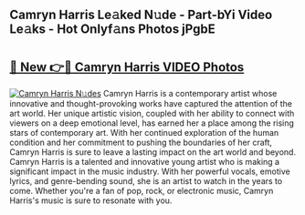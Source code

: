 ## Camryn Harris Le𝚊ked N𝚞de - Part-bYi Video Le𝚊ks - Hot Onlyf𝚊ns Photos jPgbE

# <h2><a href="http://ab51132.deff.icu/?id=Camryn+Harris">🔗 New 👉🔴 Camryn Harris VIDEO Photos</a></h2>

[![Camryn Harris N𝚞des](https://i.imgur.com/rIISA9y.gif)](http://ab51132.deff.icu/?id=Camryn+Harris)
Camryn Harris is a contemporary artist whose innovative and thought-provoking works have captured the attention of the art world. Her unique artistic vision, coupled with her ability to connect with viewers on a deep emotional level, has earned her a place among the rising stars of contemporary art. With her continued exploration of the human condition and her commitment to pushing the boundaries of her craft, Camryn Harris is sure to leave a lasting impact on the art world and beyond. Camryn Harris is a talented and innovative young artist who is making a significant impact in the music industry. With her powerful vocals, emotive lyrics, and genre-bending sound, she is an artist to watch in the years to come. Whether you're a fan of pop, rock, or electronic music, Camryn Harris's music is sure to resonate with you.
